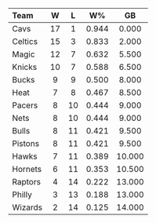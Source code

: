| Team                             |  W  |  L  |  W%   |   GB   |
|:---------------------------------|:---:|:---:|:-----:|:------:|
| [](/r/clevelandcavs) Cavs        | 17  |  1  | 0.944 | 0.000  |
| [](/r/bostonceltics) Celtics     | 15  |  3  | 0.833 | 2.000  |
| [](/r/orlandomagic) Magic        | 12  |  7  | 0.632 | 5.500  |
| [](/r/nyknicks) Knicks           | 10  |  7  | 0.588 | 6.500  |
| [](/r/mkebucks) Bucks            |  9  |  9  | 0.500 | 8.000  |
| [](/r/heat) Heat                 |  7  |  8  | 0.467 | 8.500  |
| [](/r/pacers) Pacers             |  8  | 10  | 0.444 | 9.000  |
| [](/r/gonets) Nets               |  8  | 10  | 0.444 | 9.000  |
| [](/r/chicagobulls) Bulls        |  8  | 11  | 0.421 | 9.500  |
| [](/r/detroitpistons) Pistons    |  8  | 11  | 0.421 | 9.500  |
| [](/r/atlantahawks) Hawks        |  7  | 11  | 0.389 | 10.000 |
| [](/r/charlottehornets) Hornets  |  6  | 11  | 0.353 | 10.500 |
| [](/r/torontoraptors) Raptors    |  4  | 14  | 0.222 | 13.000 |
| [](/r/sixers) Philly             |  3  | 13  | 0.188 | 13.000 |
| [](/r/washingtonwizards) Wizards |  2  | 14  | 0.125 | 14.000 |